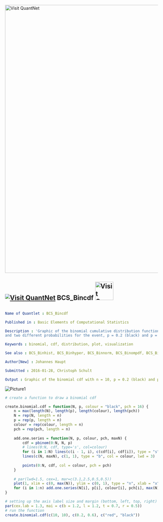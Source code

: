 
[<img src="https://github.com/QuantLet/Styleguide-and-FAQ/blob/master/pictures/banner.png" width="880" alt="Visit QuantNet">](http://quantlet.de/index.php?p=info)

## [<img src="https://github.com/QuantLet/Styleguide-and-Validation-procedure/blob/master/pictures/qloqo.png" alt="Visit QuantNet">](http://quantlet.de/) **BCS_Bincdf** [<img src="https://github.com/QuantLet/Styleguide-and-Validation-procedure/blob/master/pictures/QN2.png" width="60" alt="Visit QuantNet 2.0">](http://quantlet.de/d3/ia)

```yaml

Name of Quantlet : BCS_Bincdf

Published in : Basic Elements of Computational Statistics

Description : 'Graphic of the binomial cumulative distribution function with observations n = 10
and two different probabilities for the event, p = 0.2 (black) and p = 0.6 (red).'

Keywords : binomial, cdf, distribution, plot, visualization

See also : BCS_Binhist, BCS_Binhyper, BCS_Binnorm, BCS_Binompdf, BCS_Binpdf

Author[New] : Johannes Haupt

Submitted : 2016-01-28, Christoph Schult

Output : Graphic of the binomial cdf with n = 10, p = 0.2 (black) and p = 0.6 (red)

```

![Picture1](BCS_Bincdf.png)


```r
# create a function to draw a binomial cdf

create.binomial.cdf = function(N, p, colour = "black", pch = 16) {
    n = max(length(N), length(p), length(colour), length(pch))
    N = rep(N, length = n)
    p = rep(p, length = n)
    colour = rep(colour, length = n)
    pch = rep(pch, length = n)
    
    add.one.series = function(N, p, colour, pch, maxN) {
        cdf = pbinom(0:N, N, p)
        # lines(0:N, cdf, type='s', col=colour)
        for (i in 1:N) lines(c(i - 1, i), c(cdf[i], cdf[i]), type = "s", col = colour, lwd = 3)
        lines(c(N, maxN), c(1, 1), type = "b", col = colour, lwd = 3)
        
        points(0:N, cdf, col = colour, pch = pch)
    }
    
    # par(lwd=1.5, cex=1, mar=c(3.1,2.5,0.5,0.5))
    plot(1, xlim = c(0, max(N)), ylim = c(0, 1), type = "n", xlab = "x", ylab = "Probability")
    for (i in 1:n) add.one.series(N[i], p[i], colour[i], pch[i], max(N))
}

# setting up the axis label size and margin (bottom, left, top, right)
par(cex.lab = 1.3, mai = c(b = 1.2, l = 1.2, t = 0.7, r = 0.5))
# run the function
create.binomial.cdf(c(10, 10), c(0.2, 0.6), c("red", "black"))
```
